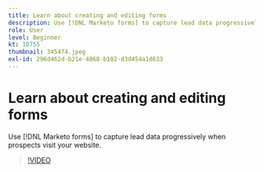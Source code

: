 ```yaml
---
title: Learn about creating and editing forms
description: Use [!DNL Marketo forms] to capture lead data progressively when prospects visit your website.
role: User
level: Beginner
kt: 10755
thumbnail: 345474.jpeg
exl-id: 296d462d-b21e-4868-b102-d3d454a1d633
---
```

# Learn about creating and editing forms

Use [!DNL Marketo forms] to capture lead data progressively when prospects visit your website.

>[!VIDEO](https://video.tv.adobe.com/v/345474/?quality=12&learn=on)
